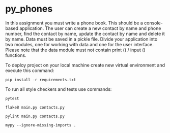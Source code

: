 # py_phones

In this assignment you must write a phone book. This should be a console-based application. The user can create a new contact by name and phone number, find the contact by name, update the contact by name and delete it by name. Data must be saved in a pickle file. Divide your application into two modules, one for working with data and one for the user interface. Please note that the data module must not contain print () / input () functions.

To deploy project on your local machine create new virtual environment and execute this command:

`pip install -r requirements.txt`

To run all style checkers and tests use commands:

`pytest`

`flake8 main.py contacts.py`

`pylint main.py contacts.py`

`mypy --ignore-missing-imports .`